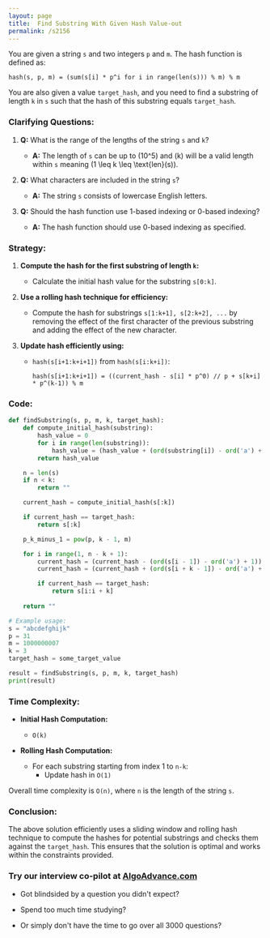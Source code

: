 ```yaml
---
layout: page
title:  Find Substring With Given Hash Value-out
permalink: /s2156
---
```


You are given a string `s` and two integers `p` and `m`. The hash function is defined as:
```plaintext
hash(s, p, m) = (sum(s[i] * p^i for i in range(len(s))) % m) % m
```
You are also given a value `target_hash`, and you need to find a substring of length `k` in `s` such that the hash of this substring equals `target_hash`.

### Clarifying Questions:

1. **Q:** What is the range of the lengths of the string `s` and `k`?
   - **A:** The length of `s` can be up to \(10^5\) and \(k\) will be a valid length within `s` meaning \(1 \leq k \leq \text{len}(s)\).

2. **Q:** What characters are included in the string `s`?
   - **A:** The string `s` consists of lowercase English letters.

3. **Q:** Should the hash function use 1-based indexing or 0-based indexing?
   - **A:** The hash function should use 0-based indexing as specified.

### Strategy:

1. **Compute the hash for the first substring of length `k`:**
   - Calculate the initial hash value for the substring `s[0:k]`.

2. **Use a rolling hash technique for efficiency:**
   - Compute the hash for substrings `s[1:k+1], s[2:k+2], ...` by removing the effect of the first character of the previous substring and adding the effect of the new character.

3. **Update hash efficiently using:**
   - `hash(s[i+1:k+i+1])` from `hash(s[i:k+i])`:
     ```plaintext
     hash(s[i+1:k+i+1]) = ((current_hash - s[i] * p^0) // p + s[k+i] * p^(k-1)) % m
     ```

### Code:

```python
def findSubstring(s, p, m, k, target_hash):
    def compute_initial_hash(substring):
        hash_value = 0
        for i in range(len(substring)):
            hash_value = (hash_value + (ord(substring[i]) - ord('a') + 1) * pow(p, i, m)) % m
        return hash_value

    n = len(s)
    if n < k:
        return ""

    current_hash = compute_initial_hash(s[:k])

    if current_hash == target_hash:
        return s[:k]

    p_k_minus_1 = pow(p, k - 1, m)

    for i in range(1, n - k + 1):
        current_hash = (current_hash - (ord(s[i - 1]) - ord('a') + 1)) * pow(p, m-2, m) % m
        current_hash = (current_hash + (ord(s[i + k - 1]) - ord('a') + 1) * p_k_minus_1) % m

        if current_hash == target_hash:
            return s[i:i + k]
            
    return ""

# Example usage:
s = "abcdefghijk"
p = 31
m = 1000000007
k = 3
target_hash = some_target_value 

result = findSubstring(s, p, m, k, target_hash)
print(result)
```

### Time Complexity:

- **Initial Hash Computation:**
  - `O(k)`

- **Rolling Hash Computation:**
  - For each substring starting from index 1 to `n-k`:
    - Update hash in `O(1)` 

Overall time complexity is `O(n)`, where `n` is the length of the string `s`.

### Conclusion:

The above solution efficiently uses a sliding window and rolling hash technique to compute the hashes for potential substrings and checks them against the `target_hash`. This ensures that the solution is optimal and works within the constraints provided.


### Try our interview co-pilot at [AlgoAdvance.com](https://algoAdvance.com)

- Got blindsided by a question you didn't expect?

- Spend too much time studying?

- Or simply don't have the time to go over all 3000 questions?

